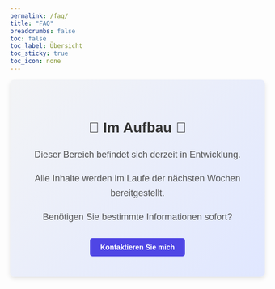 ```yaml
---
permalink: /faq/
title: "FAQ"
breadcrumbs: false
toc: false
toc_label: Übersicht
toc_sticky: true
toc_icon: none
---
```


<style>
    
    .placeholder-container {
    text-align: center;
    background: linear-gradient(135deg, #f3f4f6, #e0e7ff);
    padding: 40px;
    border-radius: 8px;
    box-shadow: 0px 4px 8px rgba(0, 0, 0, 0.1);
    font-family: 'Arial', sans-serif;
    }
    
    .placeholder-container h2 {
    color: #333;
    font-size: 28px;
    font-weight: bold;
    }
    
    .placeholder-container p {
    color: #555;
    font-size: 18px;
    line-height: 1.6;
    }
    
    .placeholder-container a {
    display: inline-block;
    margin-top: 10px;
    padding: 10px 20px;
    background: #4f46e5;
    color: white;
    text-decoration: none;
    border-radius: 5px;
    font-weight: bold;
    transition: background 0.3s ease;
    }
    
    .placeholder-container a:hover {
    background: #4338ca;
    }
</style>

<div class="placeholder-container">
    <h2>🚧 Im Aufbau 🚧</h2>
    <p>Dieser Bereich befindet sich derzeit in Entwicklung.</p>
    <p>Alle Inhalte werden im Laufe der nächsten Wochen bereitgestellt.</p>
    <p>Benötigen Sie bestimmte Informationen sofort?</p>
    <a href="/contact/">Kontaktieren Sie mich</a>
</div>
